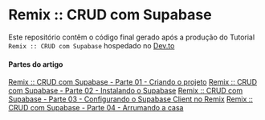 # Remix :: CRUD com Supabase

Este repositório contêm o código final gerado após a produção do Tutorial `Remix :: CRUD com Supabase` hospedado no [Dev.to](https://dev.to/juniormartinxo)

#### Partes do artigo

[Remix :: CRUD com Supabase - Parte 01 - Criando o projeto](#)
[Remix :: CRUD com Supabase - Parte 02 - Instalando o Supabase](#)
[Remix :: CRUD com Supabase - Parte 03 - Configurando o Supabase Client no Remix](#)
[Remix :: CRUD com Supabase - Parte 04 - Arrumando a casa](#)
